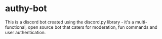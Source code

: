 # authy-bot
This is a discord bot created using the discord.py library - it's a multi-functional, open source bot that caters for moderation, fun commands and user authentication.

